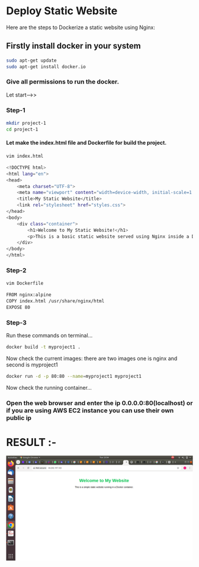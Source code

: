 
# Deploy Static Website 
Here are the steps to Dockerize a static website using Nginx:


## Firstly install docker in your system

```bash
sudo apt-get update
sudo apt-get install docker.io
```

### Give all permissions to run the docker.

Let start-->>

### Step-1

```bash
mkdir project-1
cd project-1
```

#### Let make the index.html file and  Dockerfile for build the project.

```bash
vim index.html
```
```bash
<!DOCTYPE html>
<html lang="en">
<head>
    <meta charset="UTF-8">
    <meta name="viewport" content="width=device-width, initial-scale=1.0">
    <title>My Static Website</title>
    <link rel="stylesheet" href="styles.css">
</head>
<body>
    <div class="container">
        <h1>Welcome to My Static Website!</h1>
        <p>This is a basic static website served using Nginx inside a Docker container.</p>
    </div>
</body>
</html>

```
### Step-2
```bash
vim Dockerfile
```

```bash
FROM nginx:alpine
COPY index.html /usr/share/nginx/html
EXPOSE 80
```
### Step-3

Run these commands on terminal...

```bash
docker build -t myproject1 .
```

Now check the current images: there are two images one is nginx and second is myproject1

```bash
docker run -d -p 80:80 --name=myproject1 myproject1
```

Now check the running container...

### Open the web browser and enter the ip 0.0.0.0:80(localhost) or if you are using AWS EC2 instance you can use their own public ip

# RESULT :-
![staticwebsite](image.png)


